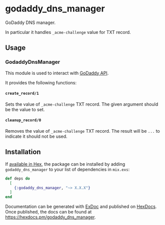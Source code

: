 # godaddy_dns_manager

GoDaddy DNS manager.

In particular it handles `_acme-challenge` value for TXT record.

## Usage

### GodaddyDnsManager

This module is used to interact with [GoDaddy API](https://developer.godaddy.com/doc/endpoint/domains).

It provides the following functions:

#### `create_record/1`

Sets the value of `_acme-challenge` TXT record.
The given argument should be the value to set.

#### `cleanup_record/0`

Removes the value of `_acme-challenge` TXT record.
The result will be `...` to indicate it should not be used.

## Installation

If [available in Hex](https://hex.pm/docs/publish), the package can be installed
by adding `godaddy_dns_manager` to your list of dependencies in `mix.exs`:

```elixir
def deps do
  [
    {:godaddy_dns_manager, "~> X.X.X"}
  ]
end
```

Documentation can be generated with [ExDoc](https://github.com/elixir-lang/ex_doc)
and published on [HexDocs](https://hexdocs.pm). Once published, the docs can
be found at <https://hexdocs.pm/godaddy_dns_manager>.
